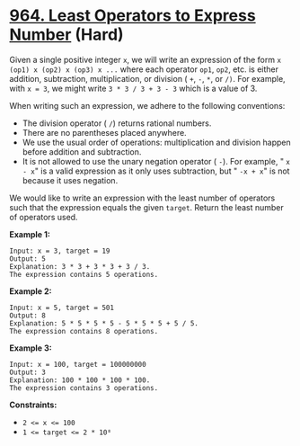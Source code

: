 # [964. Least Operators to Express Number][link] (Hard)

[link]: https://leetcode.com/problems/least-operators-to-express-number/

Given a single positive integer `x`, we will write an expression of the form `x (op1) x (op2) x
(op3) x ...` where each operator `op1`, `op2`, etc. is either addition, subtraction, multiplication,
or division ( `+`, `-`, `*`, or `/)`. For example, with `x = 3`, we might write `3 * 3 / 3 + 3 - 3`
which is a value of 3.

When writing such an expression, we adhere to the following conventions:

- The division operator ( `/`) returns rational numbers.
- There are no parentheses placed anywhere.
- We use the usual order of operations: multiplication and division happen before addition and
subtraction.
- It is not allowed to use the unary negation operator ( `-`). For example, " `x - x`" is a valid
expression as it only uses subtraction, but " `-x + x`" is not because it uses negation.

We would like to write an expression with the least number of operators such that the expression
equals the given `target`. Return the least number of operators used.

**Example 1:**

```
Input: x = 3, target = 19
Output: 5
Explanation: 3 * 3 + 3 * 3 + 3 / 3.
The expression contains 5 operations.
```

**Example 2:**

```
Input: x = 5, target = 501
Output: 8
Explanation: 5 * 5 * 5 * 5 - 5 * 5 * 5 + 5 / 5.
The expression contains 8 operations.
```

**Example 3:**

```
Input: x = 100, target = 100000000
Output: 3
Explanation: 100 * 100 * 100 * 100.
The expression contains 3 operations.
```

**Constraints:**

- `2 <= x <= 100`
- `1 <= target <= 2 * 10⁸`
